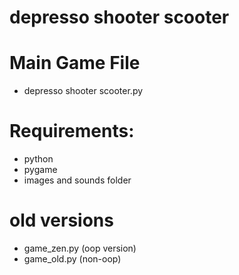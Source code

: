 # depresso shooter scooter 

# Main Game File  
- depresso shooter scooter.py  

# Requirements:
- python  
- pygame  
- images and sounds folder  

# old versions  
- game_zen.py  (oop version)  
- game_old.py  (non-oop)  
